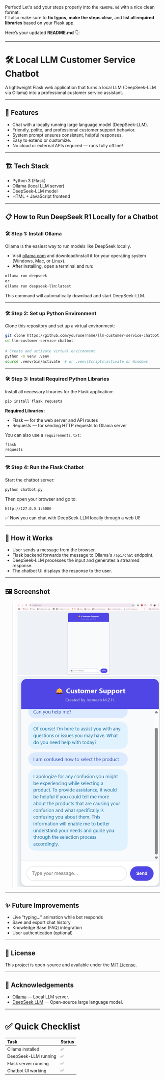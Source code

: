 Perfect! Let's add your steps properly into the `README.md` with a nice clean format.  
I'll also make sure to **fix typos**, **make the steps clear**, and **list all required libraries** based on your Flask app.

Here’s your updated **README.md** 👇:

---

# 🛠 Local LLM Customer Service Chatbot

A lightweight Flask web application that turns a local LLM (DeepSeek-LLM via Ollama) into a professional customer service assistant.

---

## 🚀 Features
- Chat with a locally running large language model (DeepSeek-LLM).
- Friendly, polite, and professional customer support behavior.
- System prompt ensures consistent, helpful responses.
- Easy to extend or customize.
- No cloud or external APIs required — runs fully offline!

---

## 🏗️ Tech Stack
- Python 3 (Flask)
- Ollama (local LLM server)
- DeepSeek-LLM model
- HTML + JavaScript frontend

---

## 📋 How to Run DeepSeek R1 Locally for a Chatbot

### 🛠 Step 1: Install Ollama
Ollama is the easiest way to run models like DeepSeek locally.

- Visit [ollama.com](https://ollama.com/) and download/install it for your operating system (Windows, Mac, or Linux).
- After installing, open a terminal and run:

```bash
ollama run deepseek 
or
ollama run deepseek-llm:latest
```

This command will automatically download and start DeepSeek-LLM.

---

### 🛠 Step 2: Set up Python Environment

Clone this repository and set up a virtual environment:

```bash
git clone https://github.com/yourusername/llm-customer-service-chatbot.git
cd llm-customer-service-chatbot

# Create and activate virtual environment
python -m venv .venv
source .venv/bin/activate  # or .venv\Scripts\activate on Windows
```

---

### 🛠 Step 3: Install Required Python Libraries

Install all necessary libraries for the Flask application:

```bash
pip install flask requests
```

**Required Libraries:**
- Flask — for the web server and API routes
- Requests — for sending HTTP requests to Ollama server

You can also use a `requirements.txt`:

```txt
flask
requests
```

---

### 🛠 Step 4: Run the Flask Chatbot

Start the chatbot server:

```bash
python chatbot.py
```

Then open your browser and go to:

```
http://127.0.0.1:5000
```

✅ Now you can chat with DeepSeek-LLM locally through a web UI!

---

## 🧠 How it Works
- User sends a message from the browser.
- Flask backend forwards the message to Ollama's `/api/chat` endpoint.
- DeepSeek-LLM processes the input and generates a streamed response.
- The chatbot UI displays the response to the user.

---

## 🖼️ Screenshot

> ![img.png](img.png)
> ![img_1.png](img_1.png)

---

## ✨ Future Improvements
- Live "typing..." animation while bot responds
- Save and export chat history
- Knowledge Base (FAQ) integration
- User authentication (optional)

---

## 📄 License

This project is open-source and available under the [MIT License](LICENSE).

---

## 💬 Acknowledgements
- [Ollama](https://ollama.com/) — Local LLM server.
- [DeepSeek LLM](https://github.com/deepseek-ai/DeepSeek-LLM) — Open-source large language model.

---

# ✅ Quick Checklist

| Task | Status |
|:---|:---|
| Ollama installed | ✅ |
| DeepSeek-LLM running | ✅ |
| Flask server running | ✅ |
| Chatbot UI working | ✅ |


